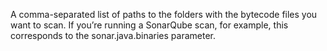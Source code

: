 A comma-separated list of paths to the folders with the bytecode files you want to scan.  If you’re running a SonarQube scan, for example, this corresponds to the sonar.java.binaries parameter. 

